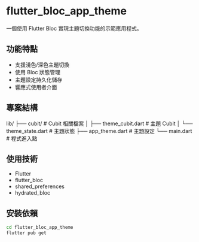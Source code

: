 # flutter_bloc_app_theme

一個使用 Flutter Bloc 實現主題切換功能的示範應用程式。

## 功能特點

- 支援淺色/深色主題切換
- 使用 Bloc 狀態管理
- 主題設定持久化儲存
- 響應式使用者介面

## 專案結構
lib/
├── cubit/ # Cubit 相關檔案
│ ├── theme_cubit.dart # 主題 Cubit
│ └── theme_state.dart # 主題狀態
├── app_theme.dart # 主題設定
└── main.dart # 程式進入點

## 使用技術

- Flutter
- flutter_bloc
- shared_preferences
- hydrated_bloc

## 安裝依賴

```bash
cd flutter_bloc_app_theme
flutter pub get
```